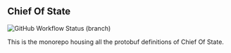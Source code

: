 ## Chief Of State

![GitHub Workflow Status (branch)](https://img.shields.io/github/workflow/status/namely/chief-of-state-protos/build/master?style=for-the-badge)

This is the monorepo housing all the protobuf definitions of Chief Of State.

